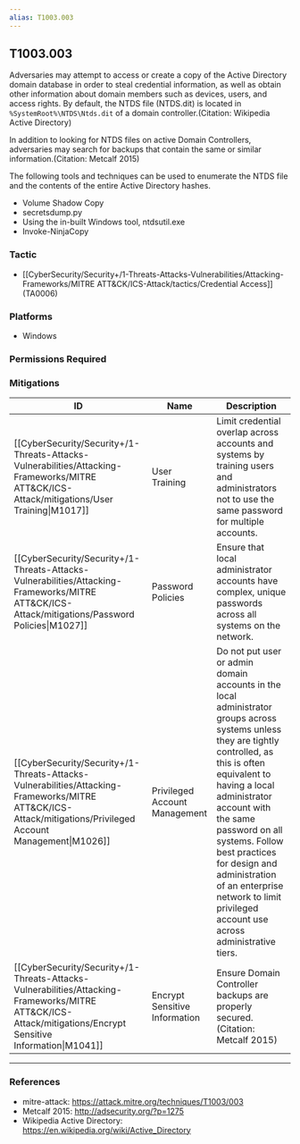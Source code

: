 ```yaml
---
alias: T1003.003
---
```


## T1003.003

Adversaries may attempt to access or create a copy of the Active Directory domain database in order to steal credential information, as well as obtain other information about domain members such as devices, users, and access rights. By default, the NTDS file (NTDS.dit) is located in <code>%SystemRoot%\NTDS\Ntds.dit</code> of a domain controller.(Citation: Wikipedia Active Directory)

In addition to looking for NTDS files on active Domain Controllers, adversaries may search for backups that contain the same or similar information.(Citation: Metcalf 2015)

The following tools and techniques can be used to enumerate the NTDS file and the contents of the entire Active Directory hashes.

* Volume Shadow Copy
* secretsdump.py
* Using the in-built Windows tool, ntdsutil.exe
* Invoke-NinjaCopy



### Tactic
- [[CyberSecurity/Security+/1-Threats-Attacks-Vulnerabilities/Attacking-Frameworks/MITRE ATT&CK/ICS-Attack/tactics/Credential Access]] (TA0006)

### Platforms
- Windows

### Permissions Required

### Mitigations

| ID | Name | Description |
| --- | --- | --- |
| [[CyberSecurity/Security+/1-Threats-Attacks-Vulnerabilities/Attacking-Frameworks/MITRE ATT&CK/ICS-Attack/mitigations/User Training\|M1017]] | User Training | Limit credential overlap across accounts and systems by training users and administrators not to use the same password for multiple accounts. |
| [[CyberSecurity/Security+/1-Threats-Attacks-Vulnerabilities/Attacking-Frameworks/MITRE ATT&CK/ICS-Attack/mitigations/Password Policies\|M1027]] | Password Policies | Ensure that local administrator accounts have complex, unique passwords across all systems on the network. |
| [[CyberSecurity/Security+/1-Threats-Attacks-Vulnerabilities/Attacking-Frameworks/MITRE ATT&CK/ICS-Attack/mitigations/Privileged Account Management\|M1026]] | Privileged Account Management | Do not put user or admin domain accounts in the local administrator groups across systems unless they are tightly controlled, as this is often equivalent to having a local administrator account with the same password on all systems. Follow best practices for design and administration of an enterprise network to limit privileged account use across administrative tiers. |
| [[CyberSecurity/Security+/1-Threats-Attacks-Vulnerabilities/Attacking-Frameworks/MITRE ATT&CK/ICS-Attack/mitigations/Encrypt Sensitive Information\|M1041]] | Encrypt Sensitive Information | Ensure Domain Controller backups are properly secured.(Citation: Metcalf 2015) |


---
### References

- mitre-attack: https://attack.mitre.org/techniques/T1003/003
- Metcalf 2015: http://adsecurity.org/?p=1275
- Wikipedia Active Directory: https://en.wikipedia.org/wiki/Active_Directory
